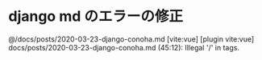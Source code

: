 # django md のエラーの修正
@/docs/posts/2020-03-23-django-conoha.md 
[vite:vue] [plugin vite:vue] docs/posts/2020-03-23-django-conoha.md (45:12): Illegal '/' in tags.